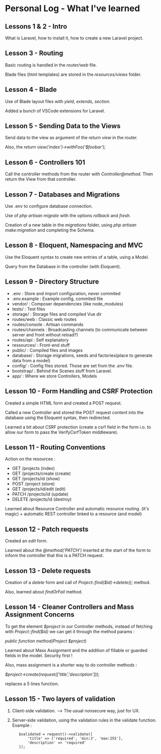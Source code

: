 # Personal Log - What I've learned

## Lessons 1 & 2 - Intro

What is Laravel, how to install it, how to create a new Laravel project.

## Lesson 3 - Routing

Basic routing is handled in the _router/web_ file.

Blade files (html templates) are stored in the _resources/views_ folder.

## Lesson 4 - Blade

Use of Blade layout files with _yield_, _extends_, _section_.

Added a bunch of VSCode extensions for Laravel.

## Lesson 5 - Sending Data to the Views

Send data to the view as argument of the _return view_ in the router.

Also, the _return view('index')->withFoo('\$foobar');_

## Lesson 6 - Controllers 101

Call the controller methods from the router with _Controller@method_.
Then return the View from that controller.

## Lesson 7 - Databases and Migrations

Use .env to configure database connection.

Use of _php artisan migrate_ with the options _rollback_ and _fresh_.

Creation of a new table in the _migrations_ folder, using _php artisan make:migration_ and completing the Schema.

## Lesson 8 - Eloquent, Namespacing and MVC

Use the Eloquent syntax to create new entries of a table, using a Model.

Query from the Database in the controller (with Eloquent).

## Lesson 9 - Directory Structure

-   .env : Store and import configuration, never commited
-   .env.example : Example config, commited file
-   vendor/ : Composer dependencies (like node_modules)
-   tests/ : Test files
-   storage/ : Storage files and compiled Vue dir
-   routes/web : Classic web routes
-   routes/console : Artisan commands
-   routes/channels : Broadcasting channels (to communicate between server and front without reload?)
-   routes/api : Self explanatory
-   ressources/ : Front-end stuff
-   public/ : Compiled files and images
-   database/ : Storage migrations, seeds and factories(place to generate data from a model)
-   config/ : Config files stored. Those are set from the _.env_ file.
-   bootstrap/ : Behind the Scenes stuff from Laravel.
-   app/ : Where we store Controllers, Models

## Lesson 10 - Form Handling and CSRF Protection

Created a simple HTML form and created a POST request.

Called a new Controller and stored the POST request content into the database using the Eloquent syntax, then redirected.

Learned a bit about CSRF protection (create a csrf field in the form i.o. to allow our form to pass the VerifyCsrfToken middleware).

## Lesson 11 - Routing Conventions

Action on the resources :

-   GET /projects (index)
-   GET /projects/create (create)
-   GET /projects/id (show)
-   POST /project (store)
-   GET /projects/id/edit (edit)
-   PATCH /projects/id (update)
-   DELETE /projects/id (destroy)

Learned about Resource Controller and automatic resource routing. (it's magic) + automatic REST controller linked to a resource (and model)

## Lesson 12 - Patch requests

Created an _edit_ form.

Learned about the _@method('PATCH')_ inserted at the start of the form to inform the controller that this is a PATCH request.

## Lesson 13 - Delete requests

Creation of a _delete_ form and call of _Project::find(\$id)->delete();_ method.

Also, learned about _findOrFail_ method.

## Lesson 14 - Cleaner Controllers and Mass Assignment Concerns

To get the element _\$project_ in our Controller methods, instead of fetching with _Project::find(\$id)_ we can get it through the method params :

_public function method(Project \$project)_

Learned about Mass Assignment and the addition of fillable or guarded fields in the model. Security first !

Also, mass assignment is a shorter way to do controller methods :

_\$project->create(request(['title','description']));_

replaces a 5 lines function.

## Lesson 15 - Two layers of validation

1.  Client-side validation. --> The usual nonsecure way, just for UX.
2.  Server-side validation, using the validation rules in the validate function.
    Example :

           $validated = request()->validate([
               'title' => ['required', 'min:3', 'max:255'],
               'description' => 'required'
           ]);
